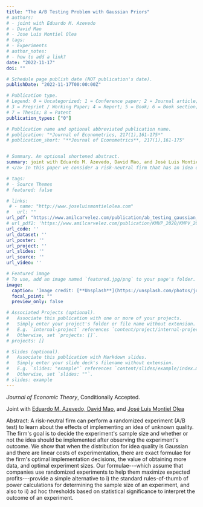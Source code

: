 ```yaml
---
title: "The A/B Testing Problem with Gaussian Priors"
# authors:
# - joint with Eduardo M. Azevedo  
# - David Mao
# - Jose Luis Montiel Olea
# tags:
# - Experiments
# author_notes:
# - how to add a link?
date: "2022-11-17"
doi: ""

# Schedule page publish date (NOT publication's date).
publishDate: "2022-11-17T00:00:00Z"

# Publication type.
# Legend: 0 = Uncategorized; 1 = Conference paper; 2 = Journal article;
# 3 = Preprint / Working Paper; 4 = Report; 5 = Book; 6 = Book section;
# 7 = Thesis; 8 = Patent
publication_types: ["0"]

# Publication name and optional abbreviated publication name.
# publication: "*Journal of Econometrics, 217(1),161-175*"
# publication_short: "**Journal of Econometrics**, 217(1),161-175"


# Summary. An optional shortened abstract.
summary: joint with Eduardo M. Azevedo, David Mao, and José Luis Montiel Olea. *Conditionally Accepted at Journal of Economic Theory*.
# </a> In this paper we consider a risk-neutral firm that has an idea of unknown quality, but can perform an experiment to learn about it. The firm's goal is to decide the experiment's size and whether or not the idea should be implemented at scale after observing the experiment's outcome. We solve this problem using a Bayesian criterion (Gaussian Prior) and Minimax Regret criterion.

# tags:
# - Source Themes
# featured: false

# links:
 # - name: "http://www.joseluismontielolea.com"
#   url: ""
url_pdf: "https://www.amilcarvelez.com/publication/ab_testing_gaussian_prior/AMMV_2022_resubmitted.pdf"
# url_pdf2: 'https://www.amilcarvelez.com/publication/KMVP_2020/KMPV_2020Appendix.pdf'
url_code: ''
url_dataset: ''
url_poster: ''
url_project: ''
url_slides: ''
url_source: ''
url_video: ''

# Featured image
# To use, add an image named `featured.jpg/png` to your page's folder. 
image:
  caption: 'Image credit: [**Unsplash**](https://unsplash.com/photos/jdD8gXaTZsc)'
  focal_point: ""
  preview_only: false

# Associated Projects (optional).
#   Associate this publication with one or more of your projects.
#   Simply enter your project's folder or file name without extension.
#   E.g. `internal-project` references `content/project/internal-project/index.md`.
#   Otherwise, set `projects: []`.
# projects: []

# Slides (optional).
#   Associate this publication with Markdown slides.
#   Simply enter your slide deck's filename without extension.
#   E.g. `slides: "example"` references `content/slides/example/index.md`.
#   Otherwise, set `slides: ""`.
# slides: example
---
```

*Journal of Economic Theory*, Conditionally Accepted.
  
Joint with <a href="https://eduardomazevedo.github.io/" target="_blank">Eduardo M. Azevedo</span>, <span><a href="https://economics.sas.upenn.edu/people/david-mao" target="_blank"> David Mao</a></span>, <span>and <a href="http://www.joseluismontielolea.com/" target="_blank"> José Luis Montiel Olea</a> </span></div>
 
Abstract: A risk-neutral firm can perform a randomized experiment (A/B test) to learn about the effects of implementing an  idea of unknown quality. The firm's goal is to decide the experiment's sample size and whether or not the idea should be implemented after observing the experiment's outcome. We show that when the distribution for idea quality is Gaussian and there are linear costs of experimentation, there are exact formulae for the firm's optimal implementation decisions, the value of obtaining more data, and optimal experiment sizes. Our formulae---which assume that companies use randomized experiments to help them maximize expected profits---provide a simple alternative to i) the standard rules-of-thumb of power calculations for determining the sample size of an experiment, and also to ii) ad hoc thresholds based on statistical significance to interpret the outcome of an experiment.


